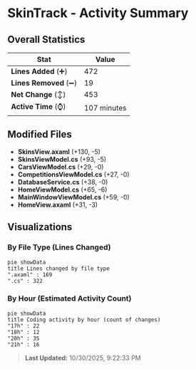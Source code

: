 # SkinTrack - Activity Summary 

## Overall Statistics

| Stat                   | Value                                                             |
| ---------------------- | ----------------------------------------------------------------- |
| **Lines Added** (➕)   | 472                                          |
| **Lines Removed** (➖) | 19                                        |
| **Net Change** (↕)    | 453                |
| **Active Time** (⌚)   | 107 minutes |


## Modified Files
- **SkinsView.axaml** (+130, -5)
- **SkinsViewModel.cs** (+93, -5)
- **CarsViewModel.cs** (+29, -0)
- **CompetitionsViewModel.cs** (+27, -0)
- **DatabaseService.cs** (+38, -0)
- **HomeViewModel.cs** (+65, -6)
- **MainWindowViewModel.cs** (+59, -0)
- **HomeView.axaml** (+31, -3)

## Visualizations

### By File Type (Lines Changed)

```mermaid
pie showData
title Lines changed by file type
".axaml" : 169
".cs" : 322
```

### By Hour (Estimated Activity Count)

```mermaid
pie showData
title Coding activity by hour (count of changes)
"17h" : 22
"18h" : 12
"20h" : 35
"21h" : 16
```


> **Last Updated:** 10/30/2025, 9:22:33 PM